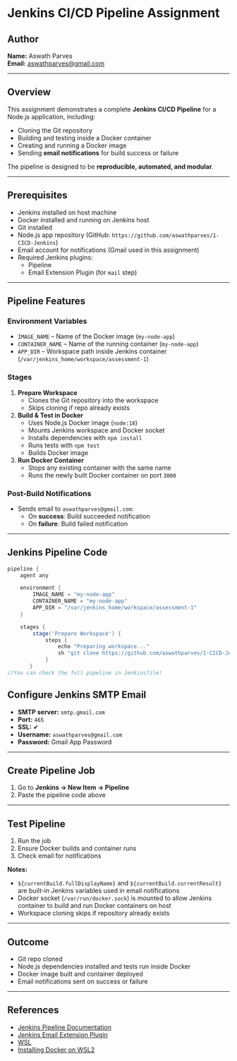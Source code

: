 # Jenkins CI/CD Pipeline Assignment

## Author
**Name:** Aswath Parves  
**Email:** aswathparves@gmail.com  

---

## Overview
This assignment demonstrates a complete **Jenkins CI/CD Pipeline** for a Node.js application, including:

- Cloning the Git repository  
- Building and testing inside a Docker container  
- Creating and running a Docker image  
- Sending **email notifications** for build success or failure  

The pipeline is designed to be **reproducible, automated, and modular**.

---

## Prerequisites
- Jenkins installed on host machine  
- Docker installed and running on Jenkins host  
- Git installed  
- Node.js app repository (GitHub: `https://github.com/aswathparves/1-CICD-Jenkins`)  
- Email account for notifications (Gmail used in this assignment)  
- Required Jenkins plugins:
  - Pipeline
  - Email Extension Plugin (for `mail` step)

---

## Pipeline Features

### **Environment Variables**
- `IMAGE_NAME` – Name of the Docker image (`my-node-app`)  
- `CONTAINER_NAME` – Name of the running container (`my-node-app`)  
- `APP_DIR` – Workspace path inside Jenkins container (`/var/jenkins_home/workspace/assessment-1`)  

### **Stages**
1. **Prepare Workspace**
   - Clones the Git repository into the workspace  
   - Skips cloning if repo already exists  
2. **Build & Test in Docker**
   - Uses Node.js Docker image (`node:18`)  
   - Mounts Jenkins workspace and Docker socket  
   - Installs dependencies with `npm install`  
   - Runs tests with `npm test`  
   - Builds Docker image  
3. **Run Docker Container**
   - Stops any existing container with the same name  
   - Runs the newly built Docker container on port `3000`  

### **Post-Build Notifications**
- Sends email to `aswathparves@gmail.com`:
  - On **success**: Build succeeded notification  
  - On **failure**: Build failed notification  

---

## Jenkins Pipeline Code

```groovy
pipeline {
    agent any

    environment {
        IMAGE_NAME = "my-node-app"
        CONTAINER_NAME = "my-node-app"
        APP_DIR = "/var/jenkins_home/workspace/assessment-1"
    }

    stages {
        stage('Prepare Workspace') {
            steps {
                echo "Preparing workspace..."
                sh "git clone https://github.com/aswathparves/1-CICD-Jenkins ${APP_DIR} || echo 'Repo already exists'"
            }
       }
//You can check the full pipeline in Jenkinsfile!
```
## Configure Jenkins SMTP Email

- **SMTP server:** `smtp.gmail.com`  
- **Port:** `465`  
- **SSL:** ✔  
- **Username:** `aswathparves@gmail.com`  
- **Password:** Gmail App Password  
---
## Create Pipeline Job

1. Go to **Jenkins → New Item → Pipeline**  
2. Paste the pipeline code above  
---
## Test Pipeline

1. Run the job  
2. Ensure Docker builds and container runs  
3. Check email for notifications  

**Notes:**  
- `${currentBuild.fullDisplayName}` and `${currentBuild.currentResult}` are built-in Jenkins variables used in email notifications  
- Docker socket (`/var/run/docker.sock`) is mounted to allow Jenkins container to build and run Docker containers on host  
- Workspace cloning skips if repository already exists  
---
## Outcome

- Git repo cloned  
- Node.js dependencies installed and tests run inside Docker  
- Docker image built and container deployed  
- Email notifications sent on success or failure  

---

## References

- [Jenkins Pipeline Documentation](https://www.jenkins.io/doc/book/pipeline/)  
- [Jenkins Email Extension Plugin](https://plugins.jenkins.io/email-ext/)
- [WSL](https://learn.microsoft.com/en-us/windows/wsl/install)
- [Installing Docker on WSL2](https://docs.docker.com/desktop/features/wsl/)
